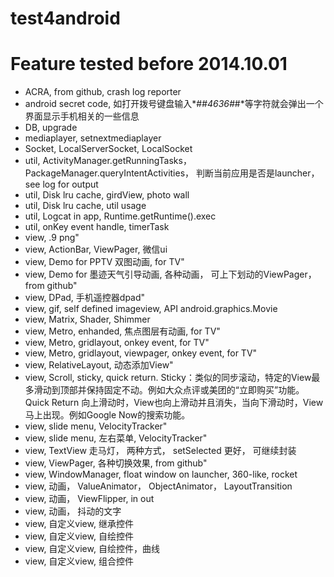 test4android
============



# Feature tested before 2014.10.01
* ACRA, from github, crash log reporter
* android secret code, 如打开拨号键盘输入*#*#4636#*#*等字符就会弹出一个界面显示手机相关的一些信息
* DB, upgrade
* mediaplayer, setnextmediaplayer
* Socket, LocalServerSocket, LocalSocket
* util, ActivityManager.getRunningTasks， PackageManager.queryIntentActivities， 判断当前应用是否是launcher， see log for output
* util, Disk lru cache, girdView, photo wall
* util, Disk lru cache, util usage
* util, Logcat in app, Runtime.getRuntime().exec
* util, onKey event handle, timerTask
* view, .9 png"
* view, ActionBar, ViewPager, 微信ui
* view, Demo for PPTV 双图动画, for TV"
* view, Demo for 墨迹天气引导动画, 各种动画， 可上下划动的ViewPager， from github"
* view, DPad, 手机遥控器dpad"
* view, gif, self defined imageview, API android.graphics.Movie
* view, Matrix, Shader, Shimmer
* view, Metro, enhanded, 焦点图层有动画, for TV"
* view, Metro, gridlayout, onkey event, for TV"
* view, Metro, gridlayout, viewpager, onkey event, for TV"
* view, RelativeLayout, 动态添加View"
* view, Scroll, sticky, quick return. Sticky：类似的同步滚动，特定的View最多滑动到顶部并保持固定不动。例如大众点评或美团的“立即购买”功能。Quick Return  向上滑动时，View也向上滑动并且消失，当向下滑动时，View马上出现。例如Google Now的搜索功能。
* view, slide menu, VelocityTracker"
* view, slide menu, 左右菜单, VelocityTracker"
* view, TextView 走马灯， 两种方式， setSelected 更好， 可继续封装
* view, ViewPager, 各种切换效果, from github"
* view, WindowManager, float window on launcher, 360-like, rocket 
* view, 动画， ValueAnimator， ObjectAnimator， LayoutTransition
* view, 动画， ViewFlipper, in out
* view, 动画， 抖动的文字
* view, 自定义view, 继承控件
* view, 自定义view, 自绘控件
* view, 自定义view, 自绘控件，曲线
* view, 自定义view, 组合控件


